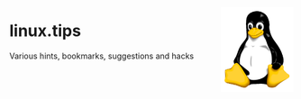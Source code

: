 <p><img src="logo.png" height="150" align="right">
<h1>linux.tips</h1>
Various hints, bookmarks, suggestions and hacks
</p>
